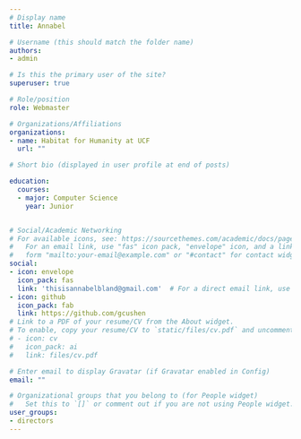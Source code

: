```yaml
---
# Display name
title: Annabel

# Username (this should match the folder name)
authors:
- admin

# Is this the primary user of the site?
superuser: true

# Role/position
role: Webmaster

# Organizations/Affiliations
organizations:
- name: Habitat for Humanity at UCF
  url: ""

# Short bio (displayed in user profile at end of posts)

education:
  courses:
  - major: Computer Science
    year: Junior


# Social/Academic Networking
# For available icons, see: https://sourcethemes.com/academic/docs/page-builder/#icons
#   For an email link, use "fas" icon pack, "envelope" icon, and a link in the
#   form "mailto:your-email@example.com" or "#contact" for contact widget.
social:
- icon: envelope
  icon_pack: fas
  link: 'thisisannabelbland@gmail.com'  # For a direct email link, use "mailto:test@example.org".
- icon: github
  icon_pack: fab
  link: https://github.com/gcushen
# Link to a PDF of your resume/CV from the About widget.
# To enable, copy your resume/CV to `static/files/cv.pdf` and uncomment the lines below.
# - icon: cv
#   icon_pack: ai
#   link: files/cv.pdf

# Enter email to display Gravatar (if Gravatar enabled in Config)
email: ""

# Organizational groups that you belong to (for People widget)
#   Set this to `[]` or comment out if you are not using People widget.
user_groups:
- directors
---
```


